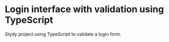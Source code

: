 # Login interface with validation using TypeScript

Stydy project using TypeScript to validate a login form.